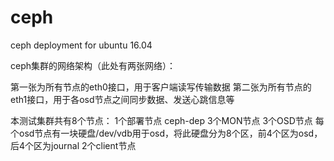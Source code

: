 # ceph
ceph deployment for ubuntu 16.04

ceph集群的网络架构（此处有两张网络）：

第一张为所有节点的eth0接口，用于客户端读写传输数据
第二张为所有节点的eth1接口，用于各osd节点之间同步数据、发送心跳信息等

本测试集群共有8个节点：
1个部署节点  ceph-dep
3个MON节点
3个OSD节点   每个osd节点有一块硬盘/dev/vdb用于osd，将此硬盘分为8个区，前4个区为osd，后4个区为journal
2个client节点

